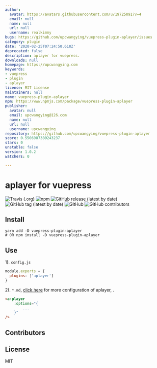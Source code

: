 ```yaml
---
author:
  avatar: https://avatars.githubusercontent.com/u/19725091?v=4
  email: null
  name: null
  url: null
  username: realkimmy
bugs: https://github.com/upcwangying/vuepress-plugin-aplayer/issues
category: plugin
date: '2020-02-25T07:24:50.610Z'
deprecated: false
description: aplayer for vuepress.
downloads: null
homepage: https://upcwangying.com
keywords:
- vuepress
- plugin
- aplayer
license: MIT License
maintainers: null
name: vuepress-plugin-aplayer
npm: https://www.npmjs.com/package/vuepress-plugin-aplayer
publisher:
  avatar: null
  email: upcwangying@126.com
  name: null
  url: null
  username: upcwangying
repository: https://github.com/upcwangying/vuepress-plugin-aplayer
score: 0.5506087389243237
stars: 0
unstable: false
version: 1.0.2
watchers: 0

---
```


# aplayer for vuepress

![Travis (.org)](https://img.shields.io/travis/upcwangying/vuepress-plugin-aplayer)
![npm](https://img.shields.io/npm/v/vuepress-plugin-aplayer)
![GitHub release (latest by date)](https://img.shields.io/github/v/release/upcwangying/vuepress-plugin-aplayer)
![GitHub tag (latest by date)](https://img.shields.io/github/v/tag/upcwangying/vuepress-plugin-aplayer)
![GitHub](https://img.shields.io/github/license/upcwangying/vuepress-plugin-aplayer)
![GitHub contributors](https://img.shields.io/github/contributors/upcwangying/vuepress-plugin-aplayer)

## Install

```npm
yarn add -D vuepress-plugin-aplayer
# OR npm install -D vuepress-plugin-aplayer
```

## Use

1). `config.js`

```javascript
module.exports = {
  plugins: ['aplayer']
}
```

2). `*.md`, [click here](https://aplayer.js.org/) for more configuration of aplayer, .

```markdown
<a-player 
    :options="{
        ...
    }"
/>
```

## Contributors

<!-- ALL-CONTRIBUTORS-LIST:START - Do not remove or modify this section -->
<!-- prettier-ignore-start -->
<!-- markdownlint-disable -->

<!-- markdownlint-enable -->
<!-- prettier-ignore-end -->
<!-- ALL-CONTRIBUTORS-LIST:END -->

## License

MIT

